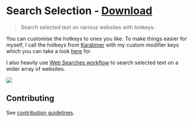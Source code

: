 # Search Selection - [Download](https://github.com/nikitavoloboev/small-workflows/blob/master/search-selection/Search%20selection.alfredworkflow?raw=true)

> Search selected text on various websites with hotkeys.

You can customise the hotkeys to ones you like. To make things easier for myself, I call the hotkeys from [Karabiner](https://nikitavoloboev.gitbooks.io/knowledge/content/macOS/apps/karabiner/Karabiner.html) with my custom modifier keys which you can take a look [here](https://github.com/nikitavoloboev/dotfiles) for.

I also heavily use [Web Searches workflow](https://github.com/nikitavoloboev/alfred-web-searches) to search selected text on a wider array of websites.

![](https://i.imgur.com/2n7XAYF.png)

## Contributing

See [contribution guidelines](../contributing.md).
